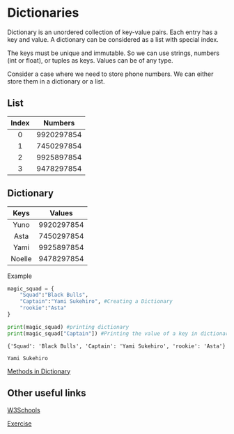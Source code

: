 # Dictionaries
Dictionary is an unordered collection of key-value pairs. Each entry has a key and value. A dictionary can be considered as a list with special index.

The keys must be unique and immutable. So we can use strings, numbers (int or float), or tuples as keys. Values can be of any type.

Consider a case where we need to store phone numbers. We can either store them in a dictionary or a list.

## List

|Index | Numbers|          
|:------:|-----------|
|0|9920297854|
|1|7450297854|
|2|9925897854|
|3|9478297854|

## Dictionary

|Keys | Values|          
|:------:|-----------|
|Yuno|9920297854|
|Asta|7450297854|
|Yami|9925897854|
|Noelle|9478297854|

Example
```python
magic_squad = {
    "Squad":"Black Bulls",
    "Captain":"Yami Sukehiro", #Creating a Dictionary
    "rookie":"Asta"
}

print(magic_squad) #printing dictionary
print(magic_squad["Captain"]) #Printing the value of a key in dictionary
```
```
{'Squad': 'Black Bulls', 'Captain': 'Yami Sukehiro', 'rookie': 'Asta'}

Yami Sukehiro
```

 [Methods in Dictionary](https://www.w3schools.com/python/python_dictionaries_methods.asp)

## Other useful links
[W3Schools](https://www.w3schools.com/python/python_dictionaries.asp)

[Exercise](https://www.geeksforgeeks.org/python-dictionary-exercise/)